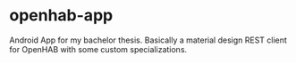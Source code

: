# openhab-app

Android App for my bachelor thesis. Basically a material design REST client for OpenHAB with some custom specializations.

